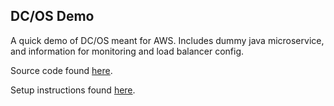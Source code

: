 ## DC/OS Demo
A quick demo of DC/OS meant for AWS. Includes dummy java microservice, and information for monitoring and load balancer config.

Source code found [here](https://github.com/jrodenbostel/dcos-test/tree/master/temperature-service).

Setup instructions found [here](https://github.com/jrodenbostel/dcos-test/tree/master/aws).

